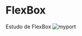 # FlexBox
Estudo de FlexBox
![myport](https://user-images.githubusercontent.com/47211806/82384811-11110c80-9a07-11ea-84e9-5e9518cf267b.png)
